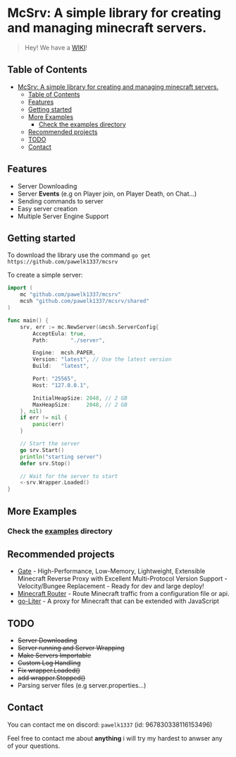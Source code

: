 # McSrv: A simple library for creating and managing minecraft servers.
> Hey! We have a [WIKI](https://github.com/pawelk1337/mcsrv/wiki)!

Table of Contents
---
- [McSrv: A simple library for creating and managing minecraft servers.](#mcsrv-a-simple-library-for-creating-and-managing-minecraft-servers)
	- [Table of Contents](#table-of-contents)
	- [Features](#features)
	- [Getting started](#getting-started)
	- [More Examples](#more-examples)
		- [Check the examples directory](#check-the-examples-directory)
	- [Recommended projects](#recommended-projects)
	- [TODO](#todo)
	- [Contact](#contact)

Features
---
 - Server Downloading
 - Server **Events** (e.g on Player join, on Player Death, on Chat...)
 - Sending commands to server
 - Easy server creation
 - Multiple Server Engine Support

Getting started
---
To download the library use the command
`go get https://github.com/pawelk1337/mcsrv`

To create a simple server:
```go
import (
    mc "github.com/pawelk1337/mcsrv"
    mcsh "github.com/pawelk1337/mcsrv/shared"
)

func main() {
    srv, err := mc.NewServer(&mcsh.ServerConfig{
		AcceptEula: true,
		Path:       "./server",

		Engine:  mcsh.PAPER,
		Version: "latest", // Use the latest version
		Build:   "latest",

		Port: "25565",
		Host: "127.0.0.1",

		InitialHeapSize: 2048, // 2 GB
		MaxHeapSize:     2048, // 2 GB
	}, nil)
    if err != nil {
		panic(err)
	}

    // Start the server
	go srv.Start()
	println("starting server")
	defer srv.Stop()

	// Wait for the server to start
	<-srv.Wrapper.Loaded()
}
```

More Examples
---
### Check the [examples](https://github.com/pawelk1337/mcsrv/tree/main/examples) directory

Recommended projects
---
 - [Gate](https://github.com/minekube/gate) - High-Performance, Low-Memory, Lightweight, Extensible Minecraft Reverse Proxy with Excellent Multi-Protocol Version Support - Velocity/Bungee Replacement - Ready for dev and large deploy! 
 - [Minecraft Router](https://github.com/AbandonTech/minecraftrouter) - Route Minecraft traffic from a configuration file or api. 
 - [go-Liter](https://github.com/LiterMC/go-liter) - A proxy for Minecraft that can be extended with JavaScript 

TODO
---
 - ~~Server Downloading~~
 - ~~Server running and Server Wrapping~~
 - ~~Make Servers Importable~~
 - ~~Custom Log Handling~~
 - ~~Fix wrapper.Loaded()~~
 - ~~add wrapper.Stopped()~~
 - Parsing server files (e.g server.properties...)

Contact
---
You can contact me on discord: `pawelk1337` (id: 967830338116153496)

Feel free to contact me about **anything** i will try my hardest to anwser any of your questions.
